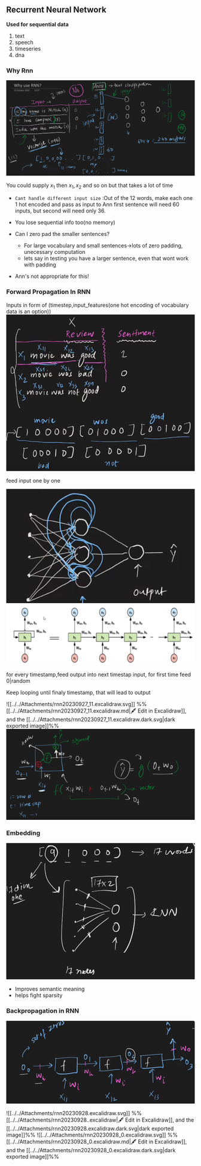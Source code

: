 ## Recurrent Neural Network

**Used for sequential data**
1) text
2) speech
3) timeseries
4) dna

### Why Rnn

![](../../Attachments/rnn-20230927.png)

You could supply $x_1$ then $x_1,x_2$ and so on but that takes a lot of time
- `Cant handle different input size` :Out of the 12 words, make each one 1 hot encoded and pass as input to Ann first sentence will need 60 inputs, but second will need only 36.
- You lose sequential info too(no memory)

- Can I zero pad the smaller sentences?
	- For large vocabulary and small sentences->lots of zero padding, unecessary computation
	- lets say in testing you have a larger sentence, even that wont work with padding
- Ann's not appropriate for this!

### Forward Propagation In RNN

Inputs in form of (timestep,input_features(one hot encoding of vocabulary data is an option))
![](../../Attachments/rnn-20230927-1.png)

feed input one by one

![](../../Attachments/rnn-20230927-2.png)
![](../../Attachments/rnn-20230927-6.png)

for every timestamp,feed output into next timestap input, for first time feed 0|random 


Keep looping until finaly timestamp, that will lead to output


![[../../Attachments/rnn20230927_11.excalidraw.svg]]
%%[[../../Attachments/rnn20230927_11.excalidraw.md|🖋 Edit in Excalidraw]], and the [[../../Attachments/rnn20230927_11.excalidraw.dark.svg|dark exported image]]%%
![](../../Attachments/rnn-20230927-3.png)

### Embedding
![](../../Attachments/rnn-20230927-7.png)

- Improves semantic meaning
- helps fight sparsity

### Backpropagation in RNN

![](../../Attachments/rnn-20230928.png)

![[../../Attachments/rnn20230928.excalidraw.svg]]
%%[[../../Attachments/rnn20230928..excalidraw|🖋 Edit in Excalidraw]], and the [[../../Attachments/rnn20230928.excalidraw.dark.svg|dark exported image]]%%
![[../../Attachments/rnn20230928_0.excalidraw.svg]]
%%[[../../Attachments/rnn20230928_0.excalidraw.md|🖋 Edit in Excalidraw]], and the [[../../Attachments/rnn20230928_0.excalidraw.dark.svg|dark exported image]]%%
